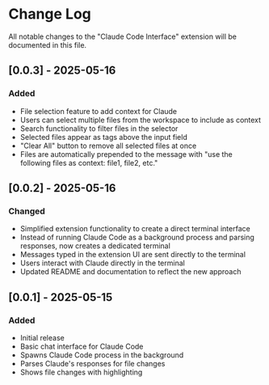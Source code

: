 # Change Log

All notable changes to the "Claude Code Interface" extension will be documented in this file.

## [0.0.3] - 2025-05-16

### Added
- File selection feature to add context for Claude
- Users can select multiple files from the workspace to include as context
- Search functionality to filter files in the selector
- Selected files appear as tags above the input field
- "Clear All" button to remove all selected files at once
- Files are automatically prepended to the message with "use the following files as context: file1, file2, etc."

## [0.0.2] - 2025-05-16

### Changed
- Simplified extension functionality to create a direct terminal interface
- Instead of running Claude Code as a background process and parsing responses, now creates a dedicated terminal
- Messages typed in the extension UI are sent directly to the terminal
- Users interact with Claude directly in the terminal
- Updated README and documentation to reflect the new approach

## [0.0.1] - 2025-05-15

### Added
- Initial release
- Basic chat interface for Claude Code
- Spawns Claude Code process in the background
- Parses Claude's responses for file changes
- Shows file changes with highlighting